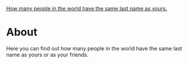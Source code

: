 [How many people in the world have the same last name as yours.](https://forebears.io/)

# About

 Here you can find out how many people in the world have the same last name as yours or as your friends.
